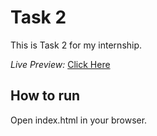 # Task 2

This is Task 2 for my internship.

*Live Preview:* [Click Here](https://saatvikar.github.io/CODSOFT-TASK2/)

## How to run
Open index.html in your browser.
